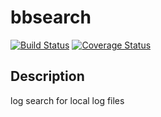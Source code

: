 bbsearch
========

[![Build Status](https://travis-ci.org/khiro/bbsearch.png?branch=master)](https://travis-ci.org/khiro/bbsearch)
[![Coverage Status](https://coveralls.io/repos/khiro/bbsearch/badge.png)](https://coveralls.io/r/khiro/bbsearch)

Description
-----------

log search for local log files
